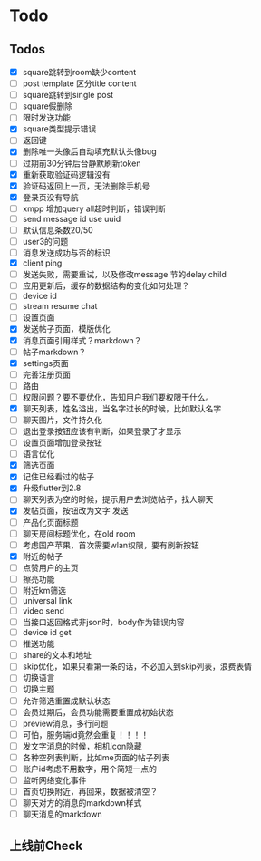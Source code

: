 # Todo

## Todos

- [x]  square跳转到room缺少content
- [ ]  post template 区分title content
- [ ]  square跳转到single post
- [ ]  square假删除
- [ ]  限时发送功能
- [x]  square类型提示错误
- [ ]  返回键
- [x]  删除唯一头像后自动填充默认头像bug
- [ ]  过期前30分钟后台静默刷新token
- [x]  重新获取验证码逻辑没有
- [x]  验证码返回上一页，无法删除手机号
- [x]  登录页没有导航 
- [ ]  xmpp 增加query all超时判断，错误判断
- [ ]  send message id use uuid
- [ ]  默认信息条数20/50
- [ ]  user3的问题
- [ ]  消息发送成功与否的标识
- [x]  client ping
- [ ]  发送失败，需要重试，以及修改message 节的delay child
- [ ]  应用更新后，缓存的数据结构的变化如何处理？
- [ ]  device id
- [ ]  stream resume chat
- [ ]  设置页面
- [x]  发送帖子页面，模版优化
- [x]  消息页面引用样式？markdown？
- [ ]  帖子markdown？
- [x]  settings页面
- [ ]  完善注册页面
- [ ]  路由
- [ ]  权限问题？要不要优化，告知用户我们要权限干什么。
- [x]  聊天列表，姓名溢出，当名字过长的时候，比如默认名字
- [ ]  聊天图片，文件持久化
- [ ]  退出登录按钮应该有判断，如果登录了才显示
- [ ]  设置页面增加登录按钮
- [ ]  语言优化
- [x] 筛选页面
- [x] 记住已经看过的帖子
- [x] 升级flutter到2.8
- [ ] 聊天列表为空的时候，提示用户去浏览帖子，找人聊天
- [x] 发帖页面，按钮改为文字 发送
- [ ] 产品化页面标题
- [ ] 聊天房间标题优化，在old room
- [ ] 考虑国产苹果，首次需要wlan权限，要有刷新按钮
- [x] 附近的帖子
- [ ] 点赞用户的主页
- [ ] 擦亮功能
- [ ] 附近km筛选
- [ ] universal link
- [ ] video send
- [ ] 当接口返回格式非json时，body作为错误内容
- [ ] device id get
- [ ] 推送功能
- [ ] share的文本和地址
- [ ] skip优化，如果只看第一条的话，不必加入到skip列表，浪费表情
- [ ] 切换语言
- [ ] 切换主题
- [ ] 允许筛选重置成默认状态
- [ ] 会员过期后，会员功能需要重置成初始状态
- [ ] preview消息，多行问题
- [ ] 可怕，服务端id竟然会重复！！！！
- [ ] 发文字消息的时候，相机icon隐藏
- [ ] 各种空列表判断，比如me页面的帖子列表
- [ ] 账户id考虑不用数字，用个简短一点的
- [ ] 监听网络变化事件
- [ ] 首页切换附近，再回来，数据被清空？
- [ ] 聊天对方的消息的markdown样式
- [ ] 聊天消息的markdown
## 上线前Check

